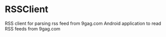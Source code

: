 RSSClient
=========

RSS client for parsing rss feed from 9gag.com
Android application to read RSS feeds from 9gag.com
